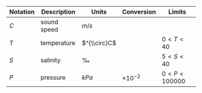 Notation | Description | Units | Conversion | Limits
--- | --- | --- | --- | ---
$C$ | sound speed | $m/s$ | |
$T$ | temperature | $^{\\circ}C$ | | $0 < T < 40$
$S$ | salinity | $‰$ | | $5 < S < 40$
$P$ | pressure | $kPa$ | $\times 10^{-2}$ | $0 < P < 100000$